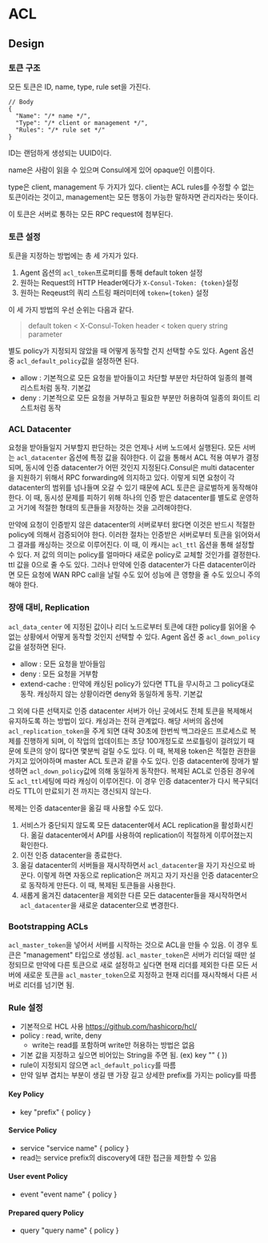 # ACL

## Design

### 토큰 구조

모든 토큰은 ID, name, type, rule set을 가진다.

```
// Body
{
  "Name": "/* name */",
  "Type": "/* client or management */",
  "Rules": "/* rule set */"
}
```

ID는 랜덤하게 생성되는 UUID이다.

name은 사람이 읽을 수 있으며 Consul에게 있어 opaque인 이름이다.

type은 client, management 두 가지가 있다. client는 ACL rules를 수정할 수 없는 토큰이라는 것이고, management는 모든 행동이 가능한 말하자면 관리자라는 뜻이다.

이 토큰은 서버로 통하는 모든 RPC request에 첨부된다.

### 토큰 설정

토큰을 지정하는 방법에는 총 세 가지가 있다.

1. Agent 옵션의 `acl_token`프로퍼티를 통해 default token 설정
2. 원하는 Request의 HTTP Header에다가 `X-Consul-Token: {token}`설정
3. 원하는 Reqeust의 쿼리 스트링 패러미터에 `token={token}` 설정

이 세 가지 방법의 우선 순위는 다음과 같다.

> default token &lt; X-Consul-Token header &lt; token query string parameter

별도 policy가 지정되지 않았을 때 어떻게 동작할 건지 선택할 수도 있다. Agent 옵션 중 `acl_default_policy`값을 설정하면 된다.

* allow : 기본적으로 모든 요청을 받아들이고 차단할 부분만 차단하여 일종의 블랙 리스트처럼 동작. 기본값
* deny : 기본적으로 모든 요청을 거부하고 필요한 부분만 허용하여 일종의 화이트 리스트처럼 동작

### ACL Datacenter

요청을 받아들일지 거부할지 판단하는 것은 언제나 서버 노드에서 실행된다. 모든 서버는 `acl_datacenter` 옵션에 특정 값을 줘야한다. 이 값을 통해서 ACL 적용 여부가 결정되며, 동시에 인증 datacenter가 어떤 것인지 지정된다.Consul은 multi datacenter을 지원하기 위해서 RPC forwarding에 의지하고 있다. 이렇게 되면 요청이 각 datacenter의 범위를 넘나들며 오갈 수 있기 때문에 ACL 토큰은 글로벌하게 동작해야 한다. 이 때, 동시성 문제를 피하기 위해 하나의 인증 받은 datacenter를 별도로 운영하고 거기에 적절한 형태의 토큰들을 저장하는 것을 고려해야한다.

만약에 요청이 인증받지 않은 datacenter의 서버로부터 왔다면 이것은 반드시 적절한 policy에 의해서 검증되어야 한다. 이러한 절차는 인증받은 서버로부터 토큰을 읽어와서 그 결과를 캐싱하는 것으로 이루어진다. 이 때, 이 캐시는 `acl_ttl` 옵션을 통해 설정할 수 있다. 저 값의 의미는 policy를 얼마마다 새로운 policy로 교체할 것인가를 결정한다. ttl 값을 0으로 줄 수도 있다. 그러나 만약에 인증 datacenter가 다른 datacenter이라면 모든 요청에 WAN RPC call을 날릴 수도 있어 성능에 큰 영향을 줄 수도 있으니 주의해야 한다.

### 장애 대비, Replication

`acl_data_center` 에 지정된 값이나 리더 노드로부터 토큰에 대한 policy를 읽어올 수 없는 상황에서 어떻게 동작할 것인지 선택할 수 있다. Agent 옵션 중 `acl_down_policy`값을 설정하면 된다.

* allow : 모든 요청을 받아들임
* deny : 모든 요청을 거부함
* extend-cache : 만약에 캐싱된 policy가 있다면 TTL을 무시하고 그 policy대로 동작. 캐싱하지 않는 상황이라면 deny와 동일하게 동작. 기본값

그 외에 다른 선택지로 인증 datacenter 서버가 아닌 곳에서도 전체 토큰을 복제해서 유지하도록 하는 방법이 있다. 캐싱과는 전혀 관계없다. 해당 서버의 옵션에 `acl_replication_token`을 주게 되면 대략 30초에 한번씩 백그라운드 프로세스로 복제를 진행하게 되며, 이 작업의 업데이트는 초당 100개정도로 쓰로틀링이 걸려있기 때문에 토큰의 양이 많다면 몇분씩 걸릴 수도 있다. 이 때, 복제용 token은 적절한 권한을 가지고 있어야하며 master ACL 토큰과 같을 수도 있다. 인증 datacenter에 장애가 발생하면 `acl_down_policy`값에 의해 동일하게 동작한다. 복제된 ACL로 인증된 경우에도 `acl_ttl`세팅에 따라 캐싱이 이루어진다. 이 경우 인증 datacenter가 다시 복구되더라도 TTL이 만료되기 전 까지는 갱신되지 않는다.

복제는 인증 datacenter을 옮길 때 사용할 수도 있다.

1. 서비스가 중단되지 않도록 모든 datacenter에서 ACL replication을 활성화시킨다. 옮길 datacenter에서 API를 사용하여 replication이 적절하게 이루어졌는지 확인한다.
2. 이전 인증 datacenter을 종료한다.
3. 옮길 datacenter의 서버들을 재시작하면서 `acl_datacenter`을 자기 자신으로 바꾼다. 이렇게 하면 자동으로 replication은 꺼지고 자기 자신을 인증 datacenter으로 동작하게 만든다. 이 때, 복제된 토큰들을 사용한다.
4. 새롭게 옮겨진 datacenter을 제외한 다른 모든 datacenter들을 재시작하면서 `acl_datacenter`을 새로운 datacenter으로 변경한다.

### Bootstrapping ACLs

`acl_master_token`을 넣어서 서버를 시작하는 것으로 ACL을 만들 수 있음. 이 경우 토큰은 "management" 타입으로 생성됨. `acl_master_token`은 서버가 리더일 때만 설정되므로 만약에 다른 토큰으로 새로 설정하고 싶다면 현재 리더를 제외한 다른 모든 서버에 새로운 토큰을 `acl_master_token`으로 지정하고 현재 리더를 재시작해서 다른 서버로 리더를 넘기면 됨.

### Rule 설정

- 기본적으로 HCL 사용 https://github.com/hashicorp/hcl/
- policy : read, write, deny
  - write는 read를 포함하며 write만 허용하는 방법은 없음
- 기본 값을 지정하고 싶으면 비어있는 String을 주면 됨. (ex) key "" { })
- rule이 지정되지 않으면 `acl_default_policy`를 따름
- 만약 일부 겹치는 부분이 생길 땐 가장 길고 상세한 prefix를 가지는 policy를 따름

#### Key Policy

- key "prefix" { policy }

#### Service Policy

- service "service name" { policy }
- read는 service prefix의 discovery에 대한 접근을 제한할 수 있음

#### User event Policy

- event "event name" { policy }

#### Prepared query Policy

- query "query name" { policy }